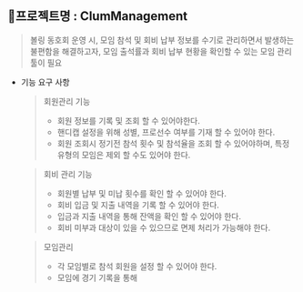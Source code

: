 ## 📌프로젝트명 : ClumManagement
> 볼링 동호회 운영 시, 모임 참석 및 회비 납부 정보를 수기로 관리하면서 발생하는 불편함을 해결하고자,
> 모임 출석률과 회비 납부 현황을 확인할 수 있는 모임 관리 툴이 필요
- 기능 요구 사항
  > 회원관리 기능
  > - 회원 정보를 기록 및 조회 할 수 있어야한다.
  > - 핸디캡 설정을 위해 성별, 프로선수 여부를 기재 할 수 있어야 한다.
  > - 회원 조회시 정기전 참석 횟수 및 참석율을 조회 할 수 있어야하며, 특정 유형의 모임은 제외 할 수도 있어야 한다.</br>

  > 회비 관리 기능
  > - 회원별 납부 및 미납 횟수를 확인 할 수 있어야 한다.
  > - 회비 입금 및 지출 내역을 기록 할 수 있어야 한다.
  > - 입금과 지출 내역을 통해 잔액을 확인 할 수 있어야 한다.
  > - 회비 미부과 대상이 있을 수 있으므로 면제 처리가 가능해야 한다.</br>
  
  > 모임관리
  > - 각 모임별로 참석 회원을 설정 할 수 있어야 한다.
  > - 모임에 경기 기록을 통해 

